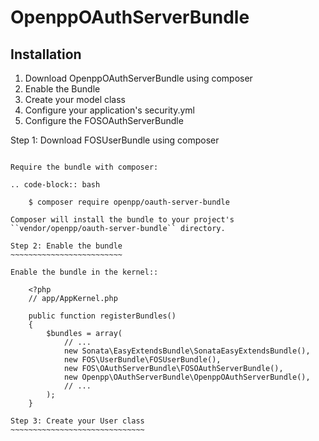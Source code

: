 OpenppOAuthServerBundle
=======================

Installation
------------

1. Download OpenppOAuthServerBundle using composer
2. Enable the Bundle
3. Create your model class
4. Configure your application's security.yml
5. Configure the FOSOAuthServerBundle

Step 1: Download FOSUserBundle using composer
~~~~~~~~~~~~~~~~~~~~~~~~~~~~~~~~~~~~~~~~~~~~~

Require the bundle with composer:

.. code-block:: bash

    $ composer require openpp/oauth-server-bundle

Composer will install the bundle to your project's ``vendor/openpp/oauth-server-bundle`` directory.

Step 2: Enable the bundle
~~~~~~~~~~~~~~~~~~~~~~~~~

Enable the bundle in the kernel::

    <?php
    // app/AppKernel.php

    public function registerBundles()
    {
        $bundles = array(
            // ...
            new Sonata\EasyExtendsBundle\SonataEasyExtendsBundle(),
            new FOS\UserBundle\FOSUserBundle(),
            new FOS\OAuthServerBundle\FOSOAuthServerBundle(),
            new Openpp\OAuthServerBundle\OpenppOAuthServerBundle(),
            // ...
        );
    }

Step 3: Create your User class
~~~~~~~~~~~~~~~~~~~~~~~~~~~~~~